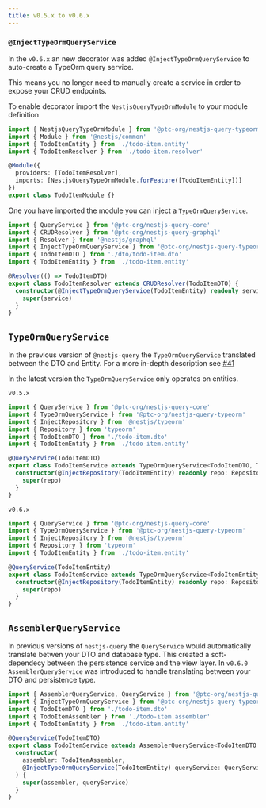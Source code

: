 ```yaml
---
title: v0.5.x to v0.6.x
---
```


### `@InjectTypeOrmQueryService`

In the `v0.6.x` an new decorator was added `@InjectTypeOrmQueryService` to auto-create a TypeOrm query service.

This means you no longer need to manually create a service in order to expose your CRUD endpoints.

To enable decorator import the `NestjsQueryTypeOrmModule` to your module definition

```ts
import { NestjsQueryTypeOrmModule } from '@ptc-org/nestjs-query-typeorm'
import { Module } from '@nestjs/common'
import { TodoItemEntity } from './todo-item.entity'
import { TodoItemResolver } from './todo-item.resolver'

@Module({
  providers: [TodoItemResolver],
  imports: [NestjsQueryTypeOrmModule.forFeature([TodoItemEntity])]
})
export class TodoItemModule {}
```

One you have imported the module you can inject a `TypeOrmQueryService`.

```ts
import { QueryService } from '@ptc-org/nestjs-query-core'
import { CRUDResolver } from '@ptc-org/nestjs-query-graphql'
import { Resolver } from '@nestjs/graphql'
import { InjectTypeOrmQueryService } from '@ptc-org/nestjs-query-typeorm'
import { TodoItemDTO } from './dto/todo-item.dto'
import { TodoItemEntity } from './todo-item.entity'

@Resolver(() => TodoItemDTO)
export class TodoItemResolver extends CRUDResolver(TodoItemDTO) {
  constructor(@InjectTypeOrmQueryService(TodoItemEntity) readonly service: QueryService<TodoItemEntity>) {
    super(service)
  }
}
```

## `TypeOrmQueryService`

In the previous version of `@nestjs-query` the `TypeOrmQueryService` translated between the DTO and Entity. For a more in-depth description see [#41](https://github.com/La-patate-du-coin/nestjs-query/issues/41)

In the latest version the `TypeOrmQueryService` only operates on entities.

`v0.5.x`

```ts
import { QueryService } from '@ptc-org/nestjs-query-core'
import { TypeOrmQueryService } from '@ptc-org/nestjs-query-typeorm'
import { InjectRepository } from '@nestjs/typeorm'
import { Repository } from 'typeorm'
import { TodoItemDTO } from './todo-item.dto'
import { TodoItemEntity } from './todo-item.entity'

@QueryService(TodoItemDTO)
export class TodoItemService extends TypeOrmQueryService<TodoItemDTO, TodoItemEntity> {
  constructor(@InjectRepository(TodoItemEntity) readonly repo: Repository<TodoItemEntity>) {
    super(repo)
  }
}
```

`v0.6.x`

```ts
import { QueryService } from '@ptc-org/nestjs-query-core'
import { TypeOrmQueryService } from '@ptc-org/nestjs-query-typeorm'
import { InjectRepository } from '@nestjs/typeorm'
import { Repository } from 'typeorm'
import { TodoItemEntity } from './todo-item.entity'

@QueryService(TodoItemEntity)
export class TodoItemService extends TypeOrmQueryService<TodoItemEntity> {
  constructor(@InjectRepository(TodoItemEntity) readonly repo: Repository<TodoItemEntity>) {
    super(repo)
  }
}
```

## `AssemblerQueryService`

In previous versions of `nestjs-query` the `QueryService` would automatically translate betwen your DTO and database type. This created a soft-dependecy between the persistence service and the view layer. In `v0.6.0` `AssemblerQueryService` was introduced to handle translating between your DTO and persistence type.

```ts
import { AssemblerQueryService, QueryService } from '@ptc-org/nestjs-query-core'
import { InjectTypeOrmQueryService } from '@ptc-org/nestjs-query-typeorm'
import { TodoItemDTO } from './todo-item.dto'
import { TodoItemAssembler } from './todo-item.assembler'
import { TodoItemEntity } from './todo-item.entity'

@QueryService(TodoItemDTO)
export class TodoItemService extends AssemblerQueryService<TodoItemDTO, TodoItemEntity> {
  constructor(
    assembler: TodoItemAssembler,
    @InjectTypeOrmQueryService(TodoItemEntity) queryService: QueryService<TodoItemEntity>
  ) {
    super(assembler, queryService)
  }
}
```
